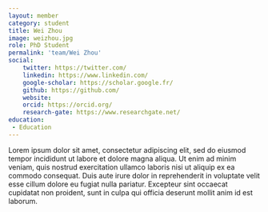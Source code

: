 ```yaml
---
layout: member
category: student
title: Wei Zhou
image: weizhou.jpg
role: PhD Student
permalink: 'team/Wei Zhou'
social:
    twitter: https://twitter.com/
    linkedin: https://www.linkedin.com/
    google-scholar: https://scholar.google.fr/
    github: https://github.com/
    website:
    orcid: https://orcid.org/
    research-gate: https://www.researchgate.net/
education:
 - Education
---
```


Lorem ipsum dolor sit amet, consectetur adipiscing elit, sed do eiusmod tempor incididunt ut labore et dolore magna aliqua. Ut enim ad minim veniam, quis nostrud exercitation ullamco laboris nisi ut aliquip ex ea commodo consequat. Duis aute irure dolor in reprehenderit in voluptate velit esse cillum dolore eu fugiat nulla pariatur. Excepteur sint occaecat cupidatat non proident, sunt in culpa qui officia deserunt mollit anim id est laborum.
